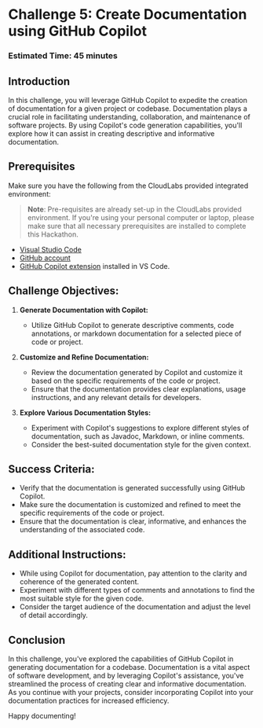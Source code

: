 # Challenge 5: Create Documentation using GitHub Copilot

### Estimated Time: 45 minutes

## Introduction

In this challenge, you will leverage GitHub Copilot to expedite the creation of documentation for a given project or codebase. Documentation plays a crucial role in facilitating understanding, collaboration, and maintenance of software projects. By using Copilot's code generation capabilities, you'll explore how it can assist in creating descriptive and informative documentation.

## Prerequisites

Make sure you have the following from the CloudLabs provided integrated environment:

> **Note**: Pre-requisites are already set-up in the CloudLabs provided environment. If you're using your personal computer or laptop, please make sure that all necessary prerequisites are installed to complete this Hackathon.

- [Visual Studio Code](https://code.visualstudio.com/)
- [GitHub account](https://github.com/)
- [GitHub Copilot extension](https://marketplace.visualstudio.com/items?itemName=GitHub.copilot) installed in VS Code.

## Challenge Objectives:

1. **Generate Documentation with Copilot:**
   - Utilize GitHub Copilot to generate descriptive comments, code annotations, or markdown documentation for a selected piece of code or project.

2. **Customize and Refine Documentation:**
   - Review the documentation generated by Copilot and customize it based on the specific requirements of the code or project.
   - Ensure that the documentation provides clear explanations, usage instructions, and any relevant details for developers.

3. **Explore Various Documentation Styles:**
   - Experiment with Copilot's suggestions to explore different styles of documentation, such as Javadoc, Markdown, or inline comments.
   - Consider the best-suited documentation style for the given context.

## Success Criteria:

- Verify that the documentation is generated successfully using GitHub Copilot.
- Make sure the documentation is customized and refined to meet the specific requirements of the code or project.
- Ensure that the documentation is clear, informative, and enhances the understanding of the associated code.

## Additional Instructions:

- While using Copilot for documentation, pay attention to the clarity and coherence of the generated content.
- Experiment with different types of comments and annotations to find the most suitable style for the given code.
- Consider the target audience of the documentation and adjust the level of detail accordingly.

## Conclusion

In this challenge, you've explored the capabilities of GitHub Copilot in generating documentation for a codebase. Documentation is a vital aspect of software development, and by leveraging Copilot's assistance, you've streamlined the process of creating clear and informative documentation. As you continue with your projects, consider incorporating Copilot into your documentation practices for increased efficiency.

Happy documenting!
